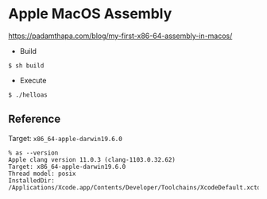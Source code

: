 # Apple MacOS Assembly


https://padamthapa.com/blog/my-first-x86-64-assembly-in-macos/

* Build

```
$ sh build
```

* Execute

```
$ ./helloas
```

## Reference

Target: `x86_64-apple-darwin19.6.0`

```
% as --version
Apple clang version 11.0.3 (clang-1103.0.32.62)
Target: x86_64-apple-darwin19.6.0
Thread model: posix
InstalledDir: /Applications/Xcode.app/Contents/Developer/Toolchains/XcodeDefault.xctoolchain/usr/bin
```
